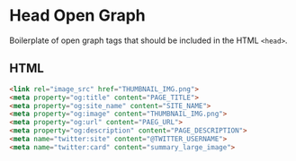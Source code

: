 # Head Open Graph

Boilerplate of open graph tags that should be included in the HTML `<head>`.

## HTML

```html
<link rel="image_src" href="THUMBNAIL_IMG.png">
<meta property="og:title" content="PAGE_TITLE">
<meta property="og:site_name" content="SITE_NAME">
<meta property="og:image" content="THUMBNAIL_IMG.png">
<meta property="og:url" content="PAEG_URL">
<meta property="og:description" content="PAGE_DESCRIPTION">
<meta name="twitter:site" content="@TWITTER_USERNAME">
<meta name="twitter:card" content="summary_large_image">
```

